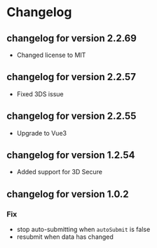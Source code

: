 # Changelog

## changelog for version 2.2.69

- Changed license to MIT

## changelog for version 2.2.57

- Fixed 3DS issue

## changelog for version 2.2.55

- Upgrade to Vue3

## changelog for version 1.2.54

- Added support for 3D Secure

## changelog for version 1.0.2

### Fix

- stop auto-submitting when `autoSubmit` is false
- resubmit when data has changed
